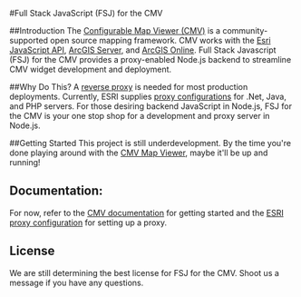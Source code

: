 #Full Stack JavaScript (FSJ) for the CMV

##Introduction
The [Configurable Map Viewer (CMV)](http://cmv.io/) is a community-supported open source mapping framework. CMV works with the [Esri JavaScript API](http://docs.cmv.io/en/latest/developers.arcgis.com/javascript/jsapi/), [ArcGIS Server](http://www.esri.com/software/arcgis/arcgisserver), and [ArcGIS Online](https://arcgis.com/). Full Stack Javascript (FSJ) for the CMV provides a proxy-enabled Node.js backend to streamline CMV widget development and deployment.

##Why Do This?
A [reverse proxy](https://developers.arcgis.com/javascript/jshelp/ags_proxy.html) is needed for most production deployments. Currently, ESRI supplies [proxy configurations](https://github.com/Esri/resource-proxy) for .Net, Java, and PHP servers. For those desiring backend JavaScript in Node.js, FSJ for the CMV is your one stop shop for a development and proxy server in Node.js.

##Getting Started
This project is still underdevelopment. By the time you're done playing around with the [CMV Map Viewer](http://demo.cmv.io/viewer/), maybe it'll be up and running!

## Documentation:
For now, refer to the [CMV documentation](http://docs.cmv.io/) for getting started and the [ESRI proxy configuration](https://github.com/Esri/resource-proxy) for setting up a proxy.

## License
We are still determining the best license for FSJ for the CMV. Shoot us a message if you have any questions.
